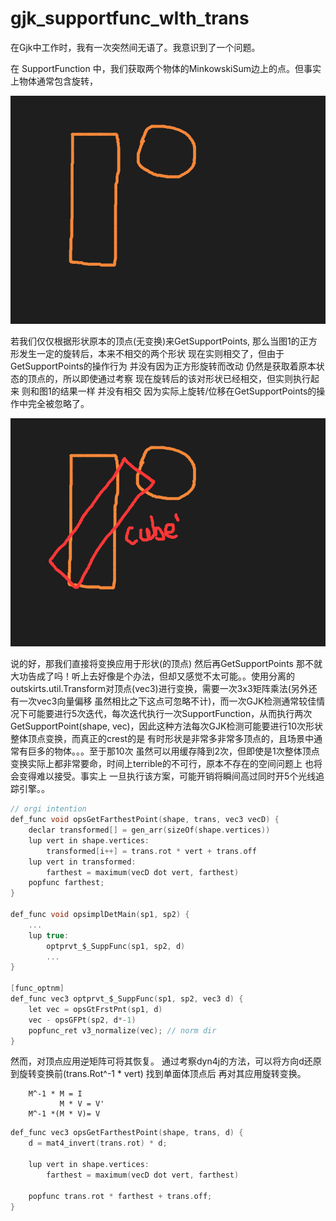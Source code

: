 # gjk_supportfunc_wIth_trans

在Gjk中工作时，我有一次突然间无语了。我意识到了一个问题。

在 SupportFunction 中，我们获取两个物体的MinkowskiSum边上的点。但事实上物体通常包含旋转，

![fig1](figure1.png)

若我们仅仅根据形状原本的顶点(无变换)来GetSupportPoints, 那么当图1的正方形发生一定的旋转后，本来不相交的两个形状 现在实则相交了，但由于GetSupportPoints的操作行为 并没有因为正方形旋转而改动 仍然是获取着原本状态的顶点的，所以即使通过考察 现在旋转后的该对形状已经相交，但实则执行起来 则和图1的结果一样 并没有相交 因为实际上旋转/位移在GetSupportPoints的操作中完全被忽略了。

![fig2](figure2.png)

说的好，那我们直接将变换应用于形状(的顶点) 然后再GetSupportPoints 那不就大功告成了吗！听上去好像是个办法，但却又感觉不太可能。。使用分离的outskirts.util.Transform对顶点(vec3)进行变换，需要一次3x3矩阵乘法(另外还有一次vec3向量偏移 虽然相比之下这点可忽略不计)，而一次GJK检测通常较佳情况下可能要进行5次迭代，每次迭代执行一次SupportFunction，从而执行两次GetSupportPoint(shape, vec)，因此这种方法每次GJK检测可能要进行10次形状整体顶点变换，而真正的crest的是 有时形状是非常多非常多顶点的，且场景中通常有巨多的物体。。。至于那10次 虽然可以用缓存降到2次，但即使是1次整体顶点变换实际上都非常要命，时间上terrible的不可行，原本不存在的空间问题上 也将会变得难以接受。事实上 一旦执行该方案，可能开销将瞬间高过同时开5个光线追踪引擎。。

```c
// orgi intention
def_func void opsGetFarthestPoint(shape, trans, vec3 vecD) {
    declar transformed[] = gen_arr(sizeOf(shape.vertices))
    lup vert in shape.vertices:
        transformed[i++] = trans.rot * vert + trans.off
    lup vert in transformed:
        farthest = maximum(vecD dot vert, farthest)
    popfunc farthest;
}

def_func void opsimplDetMain(sp1, sp2) {
    ...
    lup true:
        optprvt_$_SuppFunc(sp1, sp2, d)
        ...
}

[func_optnm]
def_func vec3 optprvt_$_SuppFunc(sp1, sp2, vec3 d) {
    let vec = opsGtFrstPnt(sp1, d)
    vec - opsGFPt(sp2, d*-1)
    popfunc_ret v3_normalize(vec); // norm dir
}
```


然而，对顶点应用逆矩阵可将其恢复。
通过考察dyn4j的方法，可以将方向d还原到旋转变换前(trans.Rot^-1 * vert) 找到单面体顶点后 再对其应用旋转变换。

```
    M^-1 * M = I
           M * V = V'
    M^-1 *(M * V)= V
```

```c
def_func vec3 opsGetFarthestPoint(shape, trans, d) {
    d = mat4_invert(trans.rot) * d;
    
    lup vert in shape.vertices:
        farthest = maximum(vecD dot vert, farthest)
    
    popfunc trans.rot * farthest + trans.off;
}
```


